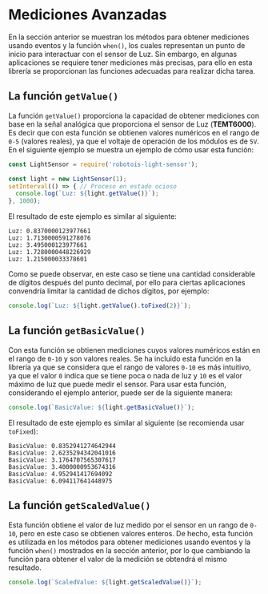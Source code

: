 # Mediciones Avanzadas

En la sección anterior se muestran los métodos para obtener mediciones usando eventos y la función `when()`, los cuales representan un punto de inicio para interactuar con el sensor de Luz. Sin embargo, en algunas aplicaciones se requiere tener mediciones más precisas, para ello en esta librería se proporcionan las funciones adecuadas para realizar dicha tarea.

## La función `getValue()`

La función `getValue()` proporciona la capacidad de obtener mediciones con base en la señal analógica que proporciona el sensor de Luz (**TEMT6000**). Es decir que con esta función se obtienen valores numéricos en el rango de `0-5` (valores reales), ya que el voltaje de operación de los módulos es de `5V`. En el siguiente ejemplo se muestra un ejemplo de cómo usar esta función:

```javascript
const LightSensor = require('robotois-light-sensor');

const light = new LightSensor(1);
setInterval(() => { // Proceso en estado ocioso
  console.log(`Luz: ${light.getValue()}`);
}, 1000);

```
El resultado de este ejemplo es similar al siguiente:

```text
Luz: 0.8370000123977661
Luz: 1.7130000591278076
Luz: 3.495000123977661
Luz: 1.7280000448226929
Luz: 1.215000033378601
```

Como se puede observar, en este caso se tiene una cantidad considerable de dígitos después del punto decimal, por ello para ciertas aplicaciones convendría limitar la cantidad de dichos dígitos, por ejemplo:

```javascript
console.log(`Luz: ${light.getValue().toFixed(2)}`);
```

## La función `getBasicValue()`
Con esta función se obtienen mediciones cuyos valores numéricos están en el rango de `0-10` y son valores reales. Se ha incluido esta función en la librería ya que se considera que el rango de valores `0-10` es más intuitivo, ya que el valor `0` indica que se tiene poca o nada de luz y `10` es el valor máximo de luz que puede medir el sensor. Para usar esta función, considerando el ejemplo anterior, puede ser de la siguiente manera:

```javascript
console.log(`BasicValue: ${light.getBasicValue()}`);
```

El resultado de este ejemplo es similar al siguiente (se recomienda usar `toFixed`):

```text
BasicValue: 0.8352941274642944
BasicValue: 2.6235294342041016
BasicValue: 3.1764707565307617
BasicValue: 3.4000000953674316
BasicValue: 4.952941417694092
BasicValue: 6.094117641448975
```

## La función `getScaledValue()`
Esta función obtiene el valor de luz medido por el sensor en un rango de `0-10`, pero en este caso se obtienen valores enteros. De hecho, esta función es utilizada en los métodos para obtener mediciones usando eventos y la función `when()` mostrados en la sección anterior, por lo que cambiando la función para obtener el valor de la medición se obtendrá el mismo resultado.

```javascript
console.log(`ScaledValue: ${light.getScaledValue()}`);
```
